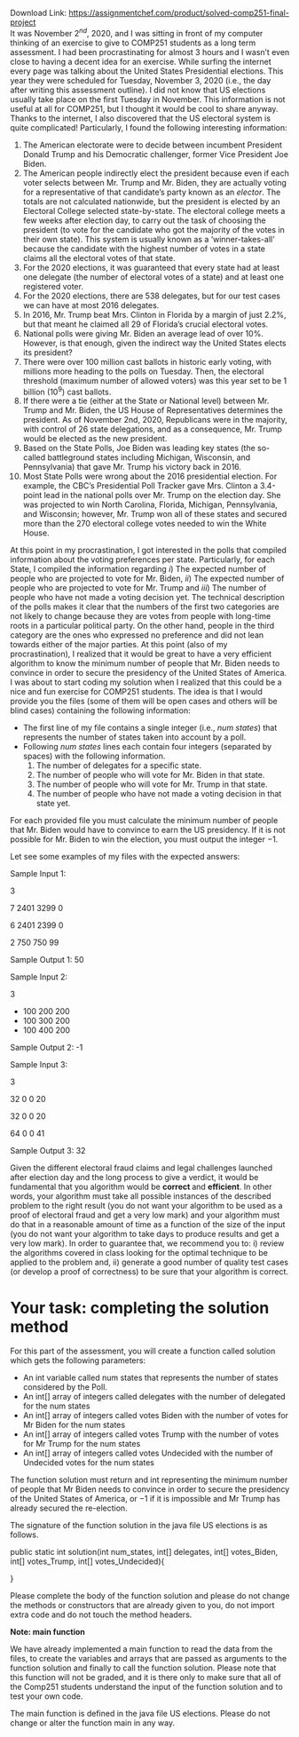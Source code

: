 Download Link: https://assignmentchef.com/product/solved-comp251-final-project
<br>
It was November 2<em><sup>nd</sup></em>, 2020, and I was sitting in front of my computer thinking of an exercise to give to COMP251 students as a long term assessment. I had been procrastinating for almost 3 hours and I wasn’t even close to having a decent idea for an exercise. While surfing the internet every page was talking about the United States Presidential elections. This year they were scheduled for Tuesday, November 3, 2020 (i.e., the day after writing this assessment outline). I did not know that US elections usually take place on the first Tuesday in November. This information is not useful at all for COMP251, but I thought it would be cool to share anyway. Thanks to the internet, I also discovered that the US electoral system is quite complicated! Particularly, I found the following interesting information:

<ol>

 <li>The American electorate were to decide between incumbent President Donald Trump and his Democratic challenger, former Vice President Joe Biden.</li>

 <li>The American people indirectly elect the president because even if each voter selects between Mr. Trump and Mr. Biden, they are actually voting for a representative of that candidate’s party known as an <em>elector</em>. The totals are not calculated nationwide, but the president is elected by an Electoral College selected state-by-state. The electoral college meets a few weeks after election day, to carry out the task of choosing the president (to vote for the candidate who got the majority of the votes in their own state). This system is usually known as a ‘winner-takes-all’ because the candidate with the highest number of votes in a state claims all the electoral votes of that state.</li>

 <li>For the 2020 elections, it was guaranteed that every state had at least one delegate (the number of electoral votes of a state) and at least one registered voter.</li>

 <li>For the 2020 elections, there are 538 delegates, but for our test cases we can have at most 2016 delegates.</li>

 <li>In 2016, Mr. Trump beat Mrs. Clinton in Florida by a margin of just 2.2%, but that meant he claimed all 29 of Florida’s crucial electoral votes.</li>

 <li>National polls were giving Mr. Biden an average lead of over 10%. However, is that enough, given the indirect way the United States elects its president?</li>

 <li>There were over 100 million cast ballots in historic early voting, with millions more heading to the polls on Tuesday. Then, the electoral threshold (maximum number of allowed voters) was this year set to be 1 billion (10<sup>9</sup>) cast ballots.</li>

 <li>If there were a tie (either at the State or National level) between Mr. Trump and Mr. Biden, the US House of Representatives determines the president. As of November 2nd, 2020, Republicans were in the majority, with control of 26 state delegations, and as a consequence, Mr. Trump would be elected as the new president.</li>

 <li>Based on the State Polls, Joe Biden was leading key states (the so-called battleground states including Michigan, Wisconsin, and Pennsylvania) that gave Mr. Trump his victory back in 2016.</li>

 <li>Most State Polls were wrong about the 2016 presidential election. For example, the CBC’s Presidential Poll Tracker gave Mrs. Clinton a 3.4-point lead in the national polls over Mr. Trump on the election day. She was projected to win North Carolina, Florida, Michigan, Pennsylvania, and Wisconsin; however, Mr. Trump won all of these states and secured more than the 270 electoral college votes needed to win the White House.</li>

</ol>

At this point in my procrastination, I got interested in the polls that compiled information about the voting preferences per state. Particularly, for each State, I compiled the information regarding <em>i</em>) The expected number of people who are projected to vote for Mr. Biden, <em>ii</em>) The expected number of people who are projected to vote for Mr. Trump and <em>iii</em>) The number of people who have not made a voting decision yet. The technical description of the polls makes it clear that the numbers of the first two categories are not likely to change because they are votes from people with long-time roots in a particular political party. On the other hand, people in the third category are the ones who expressed no preference and did not lean towards either of the major parties. At this point (also of my procrastination), I realized that it would be great to have a very efficient algorithm to know the minimum number of people that Mr. Biden needs to convince in order to secure the presidency of the United States of America. I was about to start coding my solution when I realized that this could be a nice and fun exercise for COMP251 students. The idea is that I would provide you the files (some of them will be open cases and others will be blind cases) containing the following information:

<ul>

 <li>The first line of my file contains a single integer (i.e., <em>num </em><em>states</em>) that represents the number of states taken into account by a poll.</li>

 <li>Following <em>num states </em>lines each contain four integers (separated by spaces) with the following information.

  <ol>

   <li>The number of delegates for a specific state.</li>

   <li>The number of people who will vote for Mr. Biden in that state.</li>

   <li>The number of people who will vote for Mr. Trump in that state.</li>

   <li>The number of people who have not made a voting decision in that state yet.</li>

  </ol></li>

</ul>

For each provided file you must calculate the minimum number of people that Mr. Biden would have to convince to earn the US presidency. If it is not possible for Mr. Biden to win the election, you must output the integer −1.

Let see some examples of my files with the expected answers:

Sample Input 1:

3

7 2401 3299 0

6 2401 2399 0

2 750 750 99

Sample Output 1: 50

Sample Input 2:

3

<ul>

 <li>100 200 200</li>

 <li>100 300 200</li>

 <li>100 400 200</li>

</ul>

Sample Output 2: -1

Sample Input 3:

3

32 0 0 20

32 0 0 20

64 0 0 41

Sample Output 3: 32

Given the different electoral fraud claims and legal challenges launched after election day and the long process to give a verdict, it would be fundamental that you algorithm would be <strong>correct </strong>and <strong>efficient</strong>. In other words, your algorithm must take all possible instances of the described problem to the right result (you do not want your algorithm to be used as a proof of electoral fraud and get a very low mark) and your algorithm must do that in a reasonable amount of time as a function of the size of the input (you do not want your algorithm to take days to produce results and get a very low mark). In order to guarantee that, we recommend you to: i) review the algorithms covered in class looking for the optimal technique to be applied to the problem and, ii) generate a good number of quality test cases (or develop a proof of correctness) to be sure that your algorithm is correct.

<h1>Your task: completing the solution method</h1>

For this part of the assessment, you will create a function called solution which gets the following parameters:

<ul>

 <li>An int variable called num states that represents the number of states considered by the Poll.</li>

 <li>An int[] array of integers called delegates with the number of delegated for the num states</li>

 <li>An int[] array of integers called votes Biden with the number of votes for Mr Biden for the num states</li>

 <li>An int[] array of integers called votes Trump with the number of votes for Mr Trump for the num states</li>

 <li>An int[] array of integers called votes Undecided with the number of Undecided votes for the num states</li>

</ul>

The function solution must return and int representing the minimum number of people that Mr Biden needs to convince in order to secure the presidency of the United States of America, or −1 if it is impossible and Mr Trump has already secured the re-election.

The signature of the function solution in the java file US elections is as follows.

public static int solution(int num_states, int[] delegates, int[] votes_Biden, int[] votes_Trump, int[] votes_Undecided){

}

Please complete the body of the function solution and please do not change the methods or constructors that are already given to you, do not import extra code and do not touch the method headers.

<strong>Note: main function</strong>

We have already implemented a main function to read the data from the files, to create the variables and arrays that are passed as arguments to the function solution and finally to call the function solution. Please note that this function will not be graded, and it is there only to make sure that all of the Comp251 students understand the input of the function solution and to test your own code.

The main function is defined in the java file US elections. Please do not change or alter the function main in any way.